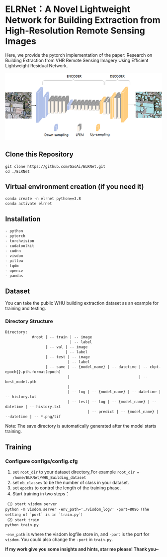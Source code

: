 # ELRNet：A Novel Lightweight Network for Building Extraction from High-Resolution Remote Sensing Images

Here, we provide the pytorch implementation of the paper: Research on Building Extraction from VHR Remote Sensing
Imagery Using Efficient Lightweight Residual Network.

![image-20210228153142126](./Architecture.tif)

## Clone this Repository
```
git clone https://github.com/GaoAi/ELRNet.git
cd ./ELRNet
```

## Virtual environment creation (if you need it)
```
conda create -n elrnet python==3.8
conda activate elrnet
```

## Installation
```
- python
- pytorch
- torchvision
- cudatoolkit
- cudnn
- visdom
- pillow
- tqdm
- opencv
- pandas
```

## Dataset
You can take the public WHU building extraction dataset as an example for training and testing. 
### Directory Structure
```
Directory:
            #root | -- train | -- image 
                             | -- label 
                  | -- val | -- image 
                           | -- label    
                  | -- test | -- image 
                            | -- label
                  | -- save | -- {model_name} | -- datetime | -- ckpt-epoch{}.pth.format(epoch)
                            |                               | -- best_model.pth
                            |
                            | -- log | -- {model_name} | -- datetime | -- history.txt
                            | -- test| -- log | -- {model_name} | --datetime | -- history.txt
                                     | -- predict | -- {model_name} | --datetime | -- *.png/tif

```
Note: The save directory is automatically generated after the model starts training.

## Training
### Configure configs/config.cfg
1. set `root_dir` to your dataset directory,For example `root_dir = /home/ELRNet/WHU_Building_dataset`
2. set `nb_classes` to be the number of class in your dataset.
3. set `epochs` to control the length of the training phase.
4. Start training in two steps：
```
（1）start visdom server
python -m visdom.server -env_path='./visdom_log/' -port=8096（The setting of `port` is in `train.py`）
（2）start train
python train.py
```
`-env_path` is where the visdom logfile store in, and `-port` is the port for `visdom`. You could also change the `-port` in `train.py`.



**If my work give you some insights and hints, star me please! Thank you~**

